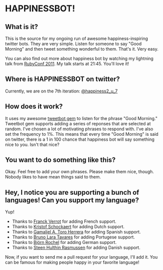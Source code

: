# HAPPINESSBOT!

## What is it?
This is the source for my ongoing run of awesome happiness-inspiring twitter bots. They are very simple. Listen for someone to say "Good Morning" and then tweet something wonderful to them. That's it. Very easy.

You can also find out more about happiness bot by watching my lightning talk from [RubyConf 2011](http://confreaks.net/videos/741-rubyconf2011-lightning-talks?player=html5). My talk starts at 21:45. You'll love it!

## Where is HAPPINESSBOT on twitter?
Currently, we are on the 7th iteration: [@happiness2_u_7](https://twitter.com/#!/happiness2_u_7)

## How does it work?
It uses my awesome [tweetbot gem](https://github.com/coreyhaines/tweetbot) to listen for the phrase "Good Morning." Tweetbot gem supports adding a series of reponses that are selected at random. I've chosen a lot of motivating phrases to respond with. I've also set the frequency to 1%. This means that every time "Good Morning" is said on twitter, there is a 1 in 100 chance that happiness bot will say something nice to you. Isn't that nice?

## You want to do something like this?
Okay. Feel free to add your own phrases. Please make them nice, though. Nobody likes to have mean things said to them.

## Hey, I notice you are supporting a bunch of languages! Can you support my language?
Yup!

* Thanks to [Franck Verrot](https://github.com/cesario) for adding French support.
* Thanks to [Kristof Schockaert](https://github.com/mekristof) for adding Dutch support.
* Thanks to [Gamaliel A. Toro Herrera](https://github.com/argami) for adding Spanish support.
* Thanks to [Bruno Lara Tavares](https://github.com/bltavares) for adding Portugese support.
* Thanks to [Björn Rochel](https://github.com/BjRo) for adding German support.
* Thanks to [Steen Hulthin Rasmussen](https://github.com/steenhulthin) for adding Danish support.

Now, if you want to send me a pull request for your language, I'll add it. You can be famous for making people happy in your favorite language!


